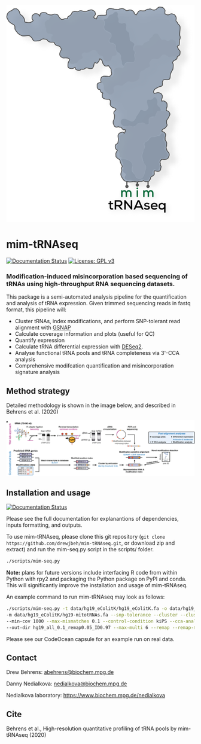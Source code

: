 ![logo](docs/img/logo.png)

# mim-tRNAseq
[![Documentation Status](https://readthedocs.org/projects/mim-trnaseq/badge/?version=latest)](https://mim-trnaseq.readthedocs.io/en/latest/?badge=latest)
[![License: GPL v3](https://img.shields.io/badge/License-GPLv3-blue.svg)](https://www.gnu.org/licenses/gpl-3.0)
### Modification-induced misincorporation based sequencing of tRNAs using high-throughput RNA sequencing datasets.

This package is a semi-automated analysis pipeline for the quantification and analysis of tRNA expression. Given trimmed sequencing reads in fastq format, this pipeline will:
* Cluster tRNAs, index modifications, and perform SNP-tolerant read alignment with [GSNAP](http://research-pub.gene.com/gmap/)
* Calculate coverage information and plots (useful for QC)
* Quantify expression
* Calculate tRNA differential expression with [DESeq2](https://bioconductor.org/packages/release/bioc/html/DESeq2.html).
* Analyse functional tRNA pools and tRNA completeness via 3'-CCA analysis
* Comprehensive modifcation quantification and misincorporation signature analysis

## Method strategy

Detailed methodology is shown in the image below, and described in Behrens et al. (2020)

![methods](/docs/img/method.png)

 
## Installation and usage

[![Documentation Status](https://readthedocs.org/projects/mim-trnaseq/badge/?version=latest)](https://mim-trnaseq.readthedocs.io/en/latest/?badge=latest)

Please see the full documentation for explanantions of dependencies, inputs formatting, and outputs.

To use mim-tRNAseq, please clone this git repository (`git clone https://github.com/drewjbeh/mim-tRNAseq.git`, or download zip and extract) and run the mim-seq.py script in the scripts/ folder.
```bash
./scripts/mim-seq.py
```

**Note:** plans for future versions include interfacing R code from within Python with rpy2 and packaging the Python package on PyPI and conda.
This will significantly improve the installation and usage of mim-tRNAseq.

An example command to run mim-tRNAseq may look as follows:
```bash
./scripts/mim-seq.py -t data/hg19_eColitK/hg19_eColitK.fa -o data/hg19_eColitK/hg19_eschColi-tRNAs.out 
-m data/hg19_eColitK/hg19-mitotRNAs.fa --snp-tolerance --cluster --cluster-id 0.97 --threads 15 
--min-cov 1000 --max-mismatches 0.1 --control-condition kiPS --cca-analysis -n hg19_mix 
--out-dir hg19_all_0.1_remap0.05_ID0.97 --max-multi 6 --remap --remap-mismatches 0.05 sampleData_hg19_all.txt
```

Please see our CodeOcean capsule for an example run on real data.

## Contact

Drew Behrens: abehrens@biochem.mpg.de

Danny Nedialkova: nedialkova@biochem.mpg.de

Nedialkova laboratory: https://www.biochem.mpg.de/nedialkova


## Cite

Behrens et al., High-resolution quantitative profiling of tRNA pools by mim-tRNAseq (2020)


